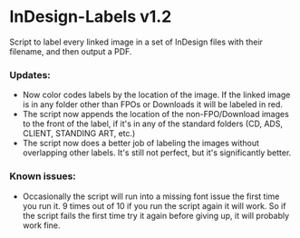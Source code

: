 InDesign-Labels v1.2
===============

Script to label every linked image in a set of InDesign files with their filename, and then output a PDF.


### Updates:
- Now color codes labels by the location of the image. If the linked image is in any folder other than FPOs or Downloads it will be labeled in red. 
- The script now appends the location of the non-FPO/Download images to the front of the label, if it's in any of the standard folders (CD, ADS, CLIENT, STANDING ART, etc.)
- The script now does a better job of labeling the images without overlapping other labels. It's still not perfect, but it's significantly better.
### Known issues:
- Occasionally the script will run into a missing font issue the first time you run it. 9 times out of 10 if you run the script again it will work. So if the script fails the first time try it again before giving up, it will probably work fine. 
